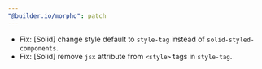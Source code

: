 ```yaml
---
"@builder.io/morpho": patch
---
```


- Fix: [Solid] change style default to `style-tag` instead of `solid-styled-components`.
- Fix: [Solid] remove `jsx` attribute from `<style>` tags in `style-tag`.
